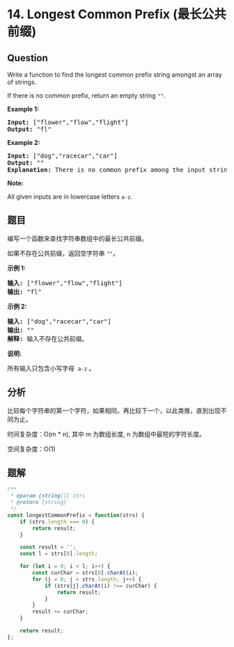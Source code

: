 # 14. Longest Common Prefix (最长公共前缀)

## Question

Write a function to find the longest common prefix string amongst an array of strings.

If there is no common prefix, return an empty string `""`.

**Example 1:**

<pre><strong>Input: </strong>["flower","flow","flight"]
<strong>Output:</strong> "fl"
</pre>

**Example 2:**

<pre><strong>Input: </strong>["dog","racecar","car"]
<strong>Output:</strong> ""
<strong>Explanation:</strong> There is no common prefix among the input strings.
</pre>

**Note:**

All given inputs are in lowercase letters `a-z`.

## 题目

编写一个函数来查找字符串数组中的最长公共前缀。

如果不存在公共前缀，返回空字符串 `""`。

**示例 1:**

<pre><strong>输入: </strong>["flower","flow","flight"]
<strong>输出:</strong> "fl"
</pre>

**示例 2:**

<pre><strong>输入: </strong>["dog","racecar","car"]
<strong>输出:</strong> ""
<strong>解释:</strong> 输入不存在公共前缀。
</pre>

**说明:**

所有输入只包含小写字母  `a-z` 。

## 分析

比较每个字符串的第一个字符，如果相同，再比较下一个，以此类推，直到出现不同为止。

时间复杂度：O(m \* n), 其中 m 为数组长度, n 为数组中最短的字符长度。

空间复杂度：O(1)

## 题解

```javascript
/**
 * @param {string[]} strs
 * @return {string}
 */
const longestCommonPrefix = function(strs) {
    if (strs.length === 0) {
        return result;
    }

    const result = '';
    const l = strs[0].length;

    for (let i = 0; i < l; i++) {
        const curChar = strs[0].charAt(i);
        for (j = 0; j < strs.length; j++) {
            if (strs[j].charAt(i) !== curChar) {
                return result;
            }
        }
        result += curChar;
    }

    return result;
};
```
